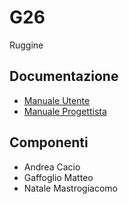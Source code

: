 # G26
Ruggine

## Documentazione
- [Manuale Utente](Documentation/MANUALE_UTENTE.md)
- [Manuale Progettista](Documentation/MANUALE_PROGETTISTA.md)

## Componenti  
- Andrea Cacio 
- Gaffoglio Matteo 
- Natale Mastrogiacomo
